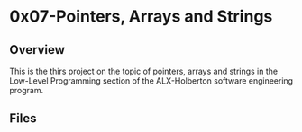 # 0x07-Pointers, Arrays and Strings

## Overview

 This is the thirs project on the topic of pointers, arrays and strings in the Low-Level Programming section of the ALX-Holberton software engineering program.

## Files